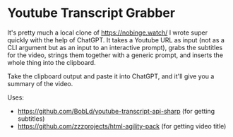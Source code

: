 # Youtube Transcript Grabber

It's pretty much a local clone of https://nobinge.watch/ I wrote super quickly with the help of ChatGPT. It takes a Youtube URL as input (not as a CLI argument but as an input to an interactive prompt), grabs the subtitles for the video, strings them together with a generic prompt, and inserts the whole thing into the clipboard.

Take the clipboard output and paste it into ChatGPT, and it'll give you a summary of the video. 

Uses:
- https://github.com/BobLd/youtube-transcript-api-sharp (for getting subtitles)
- https://github.com/zzzprojects/html-agility-pack (for getting video title)
